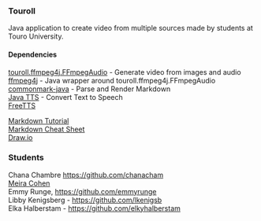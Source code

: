### Touroll

Java application to create video from multiple sources made by students at Touro University.

#### Dependencies

[touroll.ffmpeg4j.FFmpegAudio](https://ffmpeg.org/) - Generate video from images and audio\
[ffmpeg4j](https://github.com/Manevolent/ffmpeg4j) - Java wrapper around touroll.ffmpeg4j.FFmpegAudio\
[commonmark-java](https://github.com/commonmark/commonmark-java) - Parse and Render Markdown\
[Java TTS](https://www.geeksforgeeks.org/converting-text-speech-java/) - Convert Text to Speech\
[FreeTTS](https://freetts.sourceforge.io/)

[Markdown Tutorial](https://www.markdowntutorial.com/)\
[Markdown Cheat Sheet](https://www.markdownguide.org/cheat-sheet/)\
[Draw.io](https://app.diagrams.net/)


### Students
Chana Chambre https://github.com/chanacham \
[Meira Cohen](https://www.github.com/mc-student) \
Emmy Runge, https://github.com/emmyrunge \
Libby Kenigsberg - https://github.com/lkenigsb \
Elka Halberstam - https://github.com/elkyhalberstam
